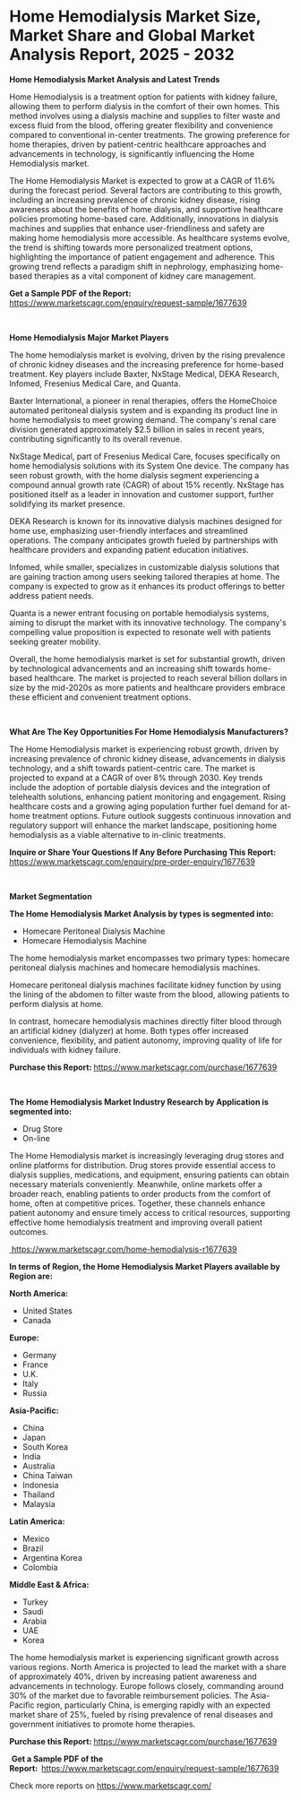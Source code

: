<p><h1>Home Hemodialysis Market Size, Market Share and Global Market Analysis Report, 2025 - 2032</h1></p><p><strong>Home Hemodialysis Market Analysis and Latest Trends</strong></p>
<p><p>Home Hemodialysis is a treatment option for patients with kidney failure, allowing them to perform dialysis in the comfort of their own homes. This method involves using a dialysis machine and supplies to filter waste and excess fluid from the blood, offering greater flexibility and convenience compared to conventional in-center treatments. The growing preference for home therapies, driven by patient-centric healthcare approaches and advancements in technology, is significantly influencing the Home Hemodialysis market.</p><p>The Home Hemodialysis Market is expected to grow at a CAGR of 11.6% during the forecast period. Several factors are contributing to this growth, including an increasing prevalence of chronic kidney disease, rising awareness about the benefits of home dialysis, and supportive healthcare policies promoting home-based care. Additionally, innovations in dialysis machines and supplies that enhance user-friendliness and safety are making home hemodialysis more accessible. As healthcare systems evolve, the trend is shifting towards more personalized treatment options, highlighting the importance of patient engagement and adherence. This growing trend reflects a paradigm shift in nephrology, emphasizing home-based therapies as a vital component of kidney care management.</p></p>
<p><strong>Get a Sample PDF of the Report:&nbsp;</strong> <a href="https://www.marketscagr.com/enquiry/request-sample/1677639?utm_campaign=2337&utm_medium=2&utm_source=Github&utm_content=ia&utm_term=08032025&utm_id=home-hemodialysis">https://www.marketscagr.com/enquiry/request-sample/1677639</a></p>
<p>&nbsp;</p>
<p><strong>Home Hemodialysis Major Market Players</strong></p>
<p><p>The home hemodialysis market is evolving, driven by the rising prevalence of chronic kidney diseases and the increasing preference for home-based treatment. Key players include Baxter, NxStage Medical, DEKA Research, Infomed, Fresenius Medical Care, and Quanta.</p><p>Baxter International, a pioneer in renal therapies, offers the HomeChoice automated peritoneal dialysis system and is expanding its product line in home hemodialysis to meet growing demand. The company's renal care division generated approximately $2.5 billion in sales in recent years, contributing significantly to its overall revenue. </p><p>NxStage Medical, part of Fresenius Medical Care, focuses specifically on home hemodialysis solutions with its System One device. The company has seen robust growth, with the home dialysis segment experiencing a compound annual growth rate (CAGR) of about 15% recently. NxStage has positioned itself as a leader in innovation and customer support, further solidifying its market presence.</p><p>DEKA Research is known for its innovative dialysis machines designed for home use, emphasizing user-friendly interfaces and streamlined operations. The company anticipates growth fueled by partnerships with healthcare providers and expanding patient education initiatives.</p><p>Infomed, while smaller, specializes in customizable dialysis solutions that are gaining traction among users seeking tailored therapies at home. The company is expected to grow as it enhances its product offerings to better address patient needs.</p><p>Quanta is a newer entrant focusing on portable hemodialysis systems, aiming to disrupt the market with its innovative technology. The company's compelling value proposition is expected to resonate well with patients seeking greater mobility.</p><p>Overall, the home hemodialysis market is set for substantial growth, driven by technological advancements and an increasing shift towards home-based healthcare. The market is projected to reach several billion dollars in size by the mid-2020s as more patients and healthcare providers embrace these efficient and convenient treatment options.</p></p>
<p>&nbsp;</p>
<p><strong>What Are The Key Opportunities For Home Hemodialysis Manufacturers?</strong></p>
<p><p>The Home Hemodialysis market is experiencing robust growth, driven by increasing prevalence of chronic kidney disease, advancements in dialysis technology, and a shift towards patient-centric care. The market is projected to expand at a CAGR of over 8% through 2030. Key trends include the adoption of portable dialysis devices and the integration of telehealth solutions, enhancing patient monitoring and engagement. Rising healthcare costs and a growing aging population further fuel demand for at-home treatment options. Future outlook suggests continuous innovation and regulatory support will enhance the market landscape, positioning home hemodialysis as a viable alternative to in-clinic treatments.</p></p>
<p><strong>Inquire or Share Your Questions If Any Before Purchasing This Report:</strong> <a href="https://www.marketscagr.com/enquiry/pre-order-enquiry/1677639?utm_campaign=2337&utm_medium=2&utm_source=Github&utm_content=ia&utm_term=08032025&utm_id=home-hemodialysis">https://www.marketscagr.com/enquiry/pre-order-enquiry/1677639</a></p>
<p>&nbsp;</p>
<p><strong>Market Segmentation</strong></p>
<p><strong>The Home Hemodialysis Market Analysis by types is segmented into:</strong></p>
<p><ul><li>Homecare Peritoneal Dialysis Machine</li><li>Homecare Hemodialysis Machine</li></ul></p>
<p><p>The home hemodialysis market encompasses two primary types: homecare peritoneal dialysis machines and homecare hemodialysis machines. </p><p>Homecare peritoneal dialysis machines facilitate kidney function by using the lining of the abdomen to filter waste from the blood, allowing patients to perform dialysis at home. </p><p>In contrast, homecare hemodialysis machines directly filter blood through an artificial kidney (dialyzer) at home. Both types offer increased convenience, flexibility, and patient autonomy, improving quality of life for individuals with kidney failure.</p></p>
<p><strong>Purchase this Report:&nbsp;</strong><a href="https://www.marketscagr.com/purchase/1677639?utm_campaign=2337&utm_medium=2&utm_source=Github&utm_content=ia&utm_term=08032025&utm_id=home-hemodialysis">https://www.marketscagr.com/purchase/1677639</a></p>
<p>&nbsp;</p>
<p><strong>The Home Hemodialysis Market Industry Research by Application is segmented into:</strong></p>
<p><ul><li>Drug Store</li><li>On-line</li></ul></p>
<p><p>The Home Hemodialysis market is increasingly leveraging drug stores and online platforms for distribution. Drug stores provide essential access to dialysis supplies, medications, and equipment, ensuring patients can obtain necessary materials conveniently. Meanwhile, online markets offer a broader reach, enabling patients to order products from the comfort of home, often at competitive prices. Together, these channels enhance patient autonomy and ensure timely access to critical resources, supporting effective home hemodialysis treatment and improving overall patient outcomes.</p></p>
<p><a href="https://www.marketscagr.com/home-hemodialysis-r1677639?utm_campaign=2337&utm_medium=2&utm_source=Github&utm_content=ia&utm_term=08032025&utm_id=home-hemodialysis">&nbsp;https://www.marketscagr.com/home-hemodialysis-r1677639</a></p>
<p><strong>In terms of Region, the Home Hemodialysis Market Players available by Region are:</strong></p>
<p>
    <p> <strong> North America: </strong>
        <ul>
            <li>United States</li>
            <li>Canada</li>
        </ul>
        </p> 
    <p> <strong> Europe: </strong>
        <ul>
            <li>Germany</li>
            <li>France</li>
            <li>U.K.</li>
            <li>Italy</li>
            <li>Russia</li>
        </ul>
        </p> 
    <p> <strong> Asia-Pacific: </strong>
        <ul>
            <li>China</li>
            <li>Japan</li>
            <li>South Korea</li>
            <li>India</li>
            <li>Australia</li>
            <li>China Taiwan</li>
            <li>Indonesia</li>
            <li>Thailand</li>
            <li>Malaysia</li>
        </ul>
        </p> 
    <p> <strong> Latin America: </strong>
        <ul>
            <li>Mexico</li>
            <li>Brazil</li>
            <li>Argentina Korea</li>
            <li>Colombia</li>
        </ul>
        </p> 
    <p> <strong> Middle East & Africa: </strong>
        <ul>
            <li>Turkey</li>
            <li>Saudi</li>
            <li>Arabia</li>
            <li>UAE</li>
            <li>Korea</li>
        </ul>
    </p>
    </p>
<p><p>The home hemodialysis market is experiencing significant growth across various regions. North America is projected to lead the market with a share of approximately 40%, driven by increasing patient awareness and advancements in technology. Europe follows closely, commanding around 30% of the market due to favorable reimbursement policies. The Asia-Pacific region, particularly China, is emerging rapidly with an expected market share of 25%, fueled by rising prevalence of renal diseases and government initiatives to promote home therapies.</p></p>
<p><strong>Purchase this Report: </strong><a href="https://www.marketscagr.com/purchase/1677639?utm_campaign=2337&utm_medium=2&utm_source=Github&utm_content=ia&utm_term=08032025&utm_id=home-hemodialysis">https://www.marketscagr.com/purchase/1677639</a></p>
<p>&nbsp;<strong>Get a Sample PDF of the Report:&nbsp;&nbsp;</strong><a href="https://www.marketscagr.com/enquiry/request-sample/1677639?utm_campaign=2337&utm_medium=2&utm_source=Github&utm_content=ia&utm_term=08032025&utm_id=home-hemodialysis">https://www.marketscagr.com/enquiry/request-sample/1677639</a></p>
<p><strong></strong></p>
<p>Check more reports on <a href="https://www.marketscagr.com/?utm_campaign=2337&utm_medium=2&utm_source=Github&utm_content=ia&utm_term=08032025&utm_id=home-hemodialysis">https://www.marketscagr.com/</a></p>